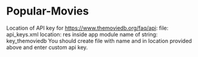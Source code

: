 # Popular-Movies
Location of API key for https://www.themoviedb.org/faq/api:
file: api_keys.xml
location: res inside app module
name of string: key_themoviedb
You should create file with name and in location provided above and enter custom api key.

